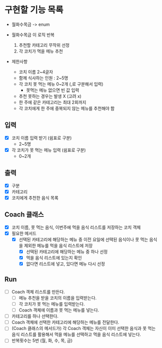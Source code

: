 # 구현할 기능 목록

* 월화수목금 -> enum 

* 월화수목금 이 로직 반복
  1. 추천할 카테고리 무작위 선정
  2. 각 코치가 먹을 메뉴 추천

* 제한사항
  * 코치 이름 2~4글자
  * 함께 식사하는 인원 : 2~5명
  * 각 코치 못 먹는 메뉴 0~2개 (,로 구분해서 입력)
    * 못먹는 메뉴 없으면 빈 값 입력
  * 추천 못하는 경우는 발생 X (고려 x)
  * 한 주에 같은 카테고리는 최대 2회까지
  * 각 코치에게 한 주에 중복되지 않는 메뉴를 추천해야 함

## 입력
- [x] 코치 이름 입력 받기 (쉼표로 구분)
  - 2~5명
- [x] 각 코치가 못 먹는 메뉴 입력 (쉼표로 구분)
  - 0~2개

## 출력
- [x] 구분
- [x] 카테고리
- [x] 코치에게 추천한 음식 목록

## Coach 클래스
- [x] 코치 이름, 못 먹는 음식, 이번주에 먹을 음식 리스트를 저장하는 코치 객체 
- [x] 필요한 메서드
  - [x] 선택된 카테고리에 해당하는 메뉴 중 이전 요일에 선택된 음식이나 못 먹는 음식을 제외한 메뉴를 먹을 음식 리스트에 저장
    - [x] 선택된 카테고리에 해당하는 메뉴 중 하나 선정
    - [x] 먹을 음식 리스트에 있는지 확인
    - [x] 없다면 리스트에 넣고, 있다면 메뉴 다시 선정

## Run
- [ ] Coach 객체 리스트를 만든다.
  - [ ] 메뉴 추천을 받을 코치의 이름을 입력받는다.
  - [ ] 각 코치가 못 먹는 메뉴를 입력받는다.
  - [ ] Coach 객체에 이름과 못 먹는 메뉴를 넣는다.
- [ ] 카테고리를 하나 선택한다.
- [ ] Coach 객체에 선택한 카테고리에 해당하는 메뉴를 전달한다.
- [ ] (Coach 클래스의 메서드가) 각 Coach 객체는 자신이 이미 선택한 음식과 못 먹는 음식 리스트를 활용해서 먹을 메뉴를 선택하고 먹을 음식 리스트에 넣는다.
- [ ] 반복횟수는 5번 (월, 화, 수, 목, 금)